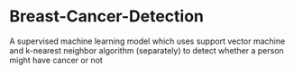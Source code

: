 # Breast-Cancer-Detection
A supervised machine learning model which uses support vector machine and k-nearest neighbor algorithm (separately) to detect whether a person might have cancer or not
